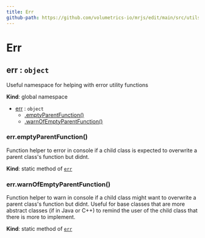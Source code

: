 ```yaml
---
title: Err
github-path: https://github.com/volumetrics-io/mrjs/edit/main/src/utils/Err.js
---
```

# Err

<a name="err"></a>

## err : <code>object</code>
Useful namespace for helping with error utility functions

**Kind**: global namespace  

* [err](#err) : <code>object</code>
    * [.emptyParentFunction()](#err.emptyParentFunction)
    * [.warnOfEmptyParentFunction()](#err.warnOfEmptyParentFunction)

<a name="err.emptyParentFunction"></a>

### err.emptyParentFunction()
Function helper to error in console if a child class is expected to overwrite a parent
class's function but didnt.

**Kind**: static method of [<code>err</code>](#err)  
<a name="err.warnOfEmptyParentFunction"></a>

### err.warnOfEmptyParentFunction()
Function helper to warn in console if a child class might want to overwrite a parent
class's function but didnt. Useful for base classes that are more abstract classes (if in Java or C++)
to remind the user of the child class that there is more to implement.

**Kind**: static method of [<code>err</code>](#err)  
